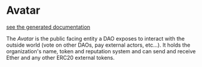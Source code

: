 # Avatar
[see the generated documentation](../../generated_docs/controller/Avatar.md)


The *Avatar* is the public facing entity a DAO exposes to interact with the outside world (vote on other DAOs, pay external actors, etc...).
It holds the organization's name, token and reputation system and can send and receive Ether and any other ERC20 external tokens.
